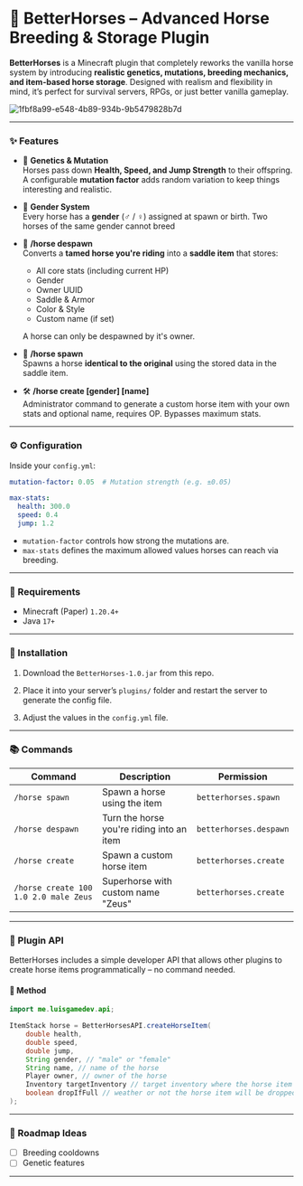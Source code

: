 # 🐴 BetterHorses – Advanced Horse Breeding & Storage Plugin

**BetterHorses** is a Minecraft plugin that completely reworks the vanilla horse system by introducing **realistic genetics, mutations, breeding mechanics, and item-based horse storage**. Designed with realism and flexibility in mind, it’s perfect for survival servers, RPGs, or just better vanilla gameplay.

![1fbf8a99-e548-4b89-934b-9b5479828b7d](https://github.com/user-attachments/assets/45bc889b-419c-4bce-8957-99d857c79a00)

---

### ✨ Features

- 🧬 **Genetics & Mutation**  
  Horses pass down **Health, Speed, and Jump Strength** to their offspring.  
  A configurable **mutation factor** adds random variation to keep things interesting and realistic.

- 👫 **Gender System**  
  Every horse has a **gender** (♂ / ♀) assigned at spawn or birth.
  Two horses of the same gender cannot breed

- 🎒 **/horse despawn**  
  Converts a **tamed horse you're riding** into a **saddle item** that stores:
  - All core stats (including current HP)
  - Gender
  - Owner UUID
  - Saddle & Armor
  - Color & Style
  - Custom name (if set)
    
  A horse can only be despawned by it's owner.

- 🧲 **/horse spawn**  
  Spawns a horse **identical to the original** using the stored data in the saddle item.

- 🛠 **/horse create <health> <speed> <jump> [gender] [name]**  
  Administrator command to generate a custom horse item with your own stats and optional name, requires OP. Bypasses maximum stats.

---

### ⚙️ Configuration

Inside your `config.yml`:

```yaml
mutation-factor: 0.05  # Mutation strength (e.g. ±0.05)

max-stats:
  health: 300.0
  speed: 0.4
  jump: 1.2
```

- `mutation-factor` controls how strong the mutations are. 
- `max-stats` defines the maximum allowed values horses can reach via breeding.

---

### 🧩 Requirements

- Minecraft (Paper) `1.20.4+`
- Java `17+`

---

### 🚀 Installation

1. Download the `BetterHorses-1.0.jar` from this repo.

2. Place it into your server’s `plugins/` folder and restart the server to generate the config file.

3. Adjust the values in the `config.yml` file.

---

### 📚 Commands

| Command                                  | Description                                 | Permission                          |
|------------------------------------------|---------------------------------------------|-------------------------------------|
| `/horse spawn`                           | Spawn a horse using the item                | `betterhorses.spawn`                |
| `/horse despawn`                         | Turn the horse you're riding into an item   | `betterhorses.despawn`              |
| `/horse create`                          | Spawn a custom horse item                   | `betterhorses.create`               |
| `/horse create 100 1.0 2.0 male Zeus`    | Superhorse with custom name "Zeus"          | `betterhorses.create`               |

---

### 🧠 Plugin API

BetterHorses includes a simple developer API that allows other plugins to create horse items programmatically – no command needed.

#### 🔧 Method

```java
import me.luisgamedev.api;

ItemStack horse = BetterHorsesAPI.createHorseItem(
    double health,
    double speed,
    double jump, 
    String gender, // "male" or "female"
    String name, // name of the horse
    Player owner, // owner of the horse
    Inventory targetInventory // target inventory where the horse item should be added to
    boolean dropIfFull // weather or not the horse item will be dropped to the ground if the inventory is full
);
```

---

### 📌 Roadmap Ideas

- [ ] Breeding cooldowns
- [ ] Genetic features

---

